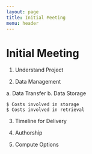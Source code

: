 ```yaml
---
layout: page
title: Initial Meeting
menu: header
---
```


# Initial Meeting

1. Understand Project


2. Data Management

  a. Data Transfer
  b. Data Storage
    
    $ Costs involved in storage
    $ Costs involved in retrieval


3. Timeline for Delivery


4. Authorship


5. Compute Options

